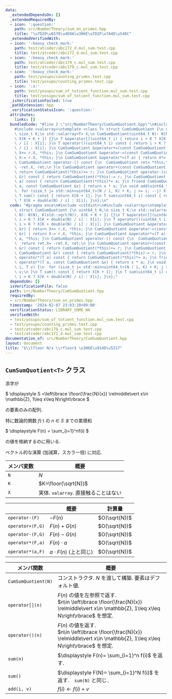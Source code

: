 ```yaml
---
data:
  _extendedDependsOn: []
  _extendedRequiredBy:
  - icon: ':question:'
    path: src/NumberTheory/sum_on_primes.hpp
    title: "\u7D20\u6570\u4E0A\u306E\u7D2F\u7A4D\u548C"
  _extendedVerifiedWith:
  - icon: ':heavy_check_mark:'
    path: test/atcoder/abc172_d.mul_sum.test.cpp
    title: test/atcoder/abc172_d.mul_sum.test.cpp
  - icon: ':heavy_check_mark:'
    path: test/atcoder/abc179_c.mul_sum.test.cpp
    title: test/atcoder/abc179_c.mul_sum.test.cpp
  - icon: ':heavy_check_mark:'
    path: test/yosupo/counting_primes.test.cpp
    title: test/yosupo/counting_primes.test.cpp
  - icon: ':x:'
    path: test/yosupo/sum_of_totient_function.mul_sum.test.cpp
    title: test/yosupo/sum_of_totient_function.mul_sum.test.cpp
  _isVerificationFailed: true
  _pathExtension: hpp
  _verificationStatusIcon: ':question:'
  attributes:
    links: []
  bundledCode: "#line 2 \"src/NumberTheory/CumSumQuotient.hpp\"\n#include <cstdint>\n\
    #include <valarray>\ntemplate <class T> struct CumSumQuotient {\n uint64_t N;\n\
    \ size_t K;\n std::valarray<T> X;\n CumSumQuotient(uint64_t N): N(N), K(std::sqrt(N)),\
    \ X(K + K + 1) {}\n T &operator[](uint64_t i) { return i > K ? X[K + double(N)\
    \ / i] : X[i]; }\n T operator()(uint64_t i) const { return i > K ? X[K + double(N)\
    \ / i] : X[i]; }\n CumSumQuotient &operator+=(const CumSumQuotient &r) { return\
    \ X+= r.X, *this; }\n CumSumQuotient &operator-=(const CumSumQuotient &r) { return\
    \ X-= r.X, *this; }\n CumSumQuotient &operator*=(T a) { return X*= a, *this; }\n\
    \ CumSumQuotient operator-() const {\n  CumSumQuotient ret= *this;\n  return ret.X=\
    \ -ret.X, ret;\n }\n CumSumQuotient operator+(const CumSumQuotient &r) const {\
    \ return CumSumQuotient(*this)+= r; }\n CumSumQuotient operator-(const CumSumQuotient\
    \ &r) const { return CumSumQuotient(*this)-= r; }\n CumSumQuotient operator*(T\
    \ a) const { return CumSumQuotient(*this)*= a; }\n friend CumSumQuotient operator*(T\
    \ a, const CumSumQuotient &x) { return x * a; }\n void add(uint64_t i, T v) {\n\
    \  for (size_t j= std::min<uint64_t>(N / i, K) + K; j >= i; --j) X[j]+= v;\n }\n\
    \ T sum() const { return X[K + 1]; }\n T sum(uint64_t i) const { return i > K\
    \ ? X[K + double(N) / i] : X[i]; }\n};\n"
  code: "#pragma once\n#include <cstdint>\n#include <valarray>\ntemplate <class T>\
    \ struct CumSumQuotient {\n uint64_t N;\n size_t K;\n std::valarray<T> X;\n CumSumQuotient(uint64_t\
    \ N): N(N), K(std::sqrt(N)), X(K + K + 1) {}\n T &operator[](uint64_t i) { return\
    \ i > K ? X[K + double(N) / i] : X[i]; }\n T operator()(uint64_t i) const { return\
    \ i > K ? X[K + double(N) / i] : X[i]; }\n CumSumQuotient &operator+=(const CumSumQuotient\
    \ &r) { return X+= r.X, *this; }\n CumSumQuotient &operator-=(const CumSumQuotient\
    \ &r) { return X-= r.X, *this; }\n CumSumQuotient &operator*=(T a) { return X*=\
    \ a, *this; }\n CumSumQuotient operator-() const {\n  CumSumQuotient ret= *this;\n\
    \  return ret.X= -ret.X, ret;\n }\n CumSumQuotient operator+(const CumSumQuotient\
    \ &r) const { return CumSumQuotient(*this)+= r; }\n CumSumQuotient operator-(const\
    \ CumSumQuotient &r) const { return CumSumQuotient(*this)-= r; }\n CumSumQuotient\
    \ operator*(T a) const { return CumSumQuotient(*this)*= a; }\n friend CumSumQuotient\
    \ operator*(T a, const CumSumQuotient &x) { return x * a; }\n void add(uint64_t\
    \ i, T v) {\n  for (size_t j= std::min<uint64_t>(N / i, K) + K; j >= i; --j) X[j]+=\
    \ v;\n }\n T sum() const { return X[K + 1]; }\n T sum(uint64_t i) const { return\
    \ i > K ? X[K + double(N) / i] : X[i]; }\n};"
  dependsOn: []
  isVerificationFile: false
  path: src/NumberTheory/CumSumQuotient.hpp
  requiredBy:
  - src/NumberTheory/sum_on_primes.hpp
  timestamp: '2024-02-07 23:03:20+09:00'
  verificationStatus: LIBRARY_SOME_WA
  verifiedWith:
  - test/yosupo/sum_of_totient_function.mul_sum.test.cpp
  - test/yosupo/counting_primes.test.cpp
  - test/atcoder/abc179_c.mul_sum.test.cpp
  - test/atcoder/abc172_d.mul_sum.test.cpp
documentation_of: src/NumberTheory/CumSumQuotient.hpp
layout: document
title: "$\\lfloor N/x \\rfloor$ \u306E\u914D\u5217"
---
```


$\newcommand{\floor}[1]{\left\lfloor{#1}\right\rfloor}$
$\newcommand{\relmiddle}[1]{\mathrel{}\middle#1\mathrel{}}$

## `CumSumQuotient<T>` クラス

添字が

$
\displaystyle
S =\left\lbrace \floor{\frac{N}{x}} \relmiddle\vert x\in \mathbb{Z}, 1\leq x\leq N\right\rbrace
$

の要素のみの配列.

特に数論的関数 $f(\cdot)$ の $n\in S$ までの累積和

$
\displaystyle
F(n) = \sum_{i=1}^nf(i)
$

の値を格納するのに用いる.

ベクトル的な演算 (加減算，スカラー倍) に対応.


|メンバ変数|概要|
|---|---|
|`N`|$N$|
|`K`|$K=\floor{\sqrt{N}}$|
|`X`|実体. `valarray`. 直接触ることはない|

||概要 |計算量|
|---|---|---|
|`operator-(F)`|$-F(n)$|$O(\sqrt{N})$|
|`operator+(F,G)`|$F(n)+G(n)$|$O(\sqrt{N})$|
|`operator-(F,G)`|$F(n)-G(n)$|$O(\sqrt{N})$|
|`operator*(F,a)`|$F(n)\cdot a$|$O(\sqrt{N})$|
|`operator*(a,F)`|$a\cdot F(n)$ (上と同じ)|$O(\sqrt{N})$|


|メンバ関数|概要|
|---|---|
|`CumSumQuotient(N)`|コンストラクタ. $N$ を渡して構築. 要素はデフォルト値. |
|`operator[](n)`| $F(n)$ の値を左参照で返す. <br> $n\in \left\lbrace \floor{\frac{N}{x}} \relmiddle\vert x\in \mathbb{Z}, 1\leq x\leq N\right\rbrace$ を想定.|
|`operator()(n)`| $F(n)$ の値を返す. <br> $n\in \left\lbrace \floor{\frac{N}{x}} \relmiddle\vert x\in \mathbb{Z}, 1\leq x\leq N\right\rbrace$ を想定.|
|`sum(n)`|$\displaystyle F(n)= \sum_{i=1}^n f(i)$ を返す.|
|`sum()`|$\displaystyle F(N)= \sum_{i=1}^N f(i)$ を返す.　`sum(N)` と同じ．|
|`add(i, v)`| $f(i)\leftarrow f(i)+v$|



